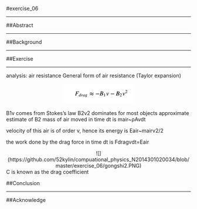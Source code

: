 #exercise_06
***
##Abstract
***

##Background
***
##Exercise
***
analysis:
air resistance
General form of air resistance (Taylor expansion) 
  <div align=center>
![](https://github.com/52kylin/compuational_physics_N2014301020034/blob/master/exercise_06/gongshi1.PNG)
</div>
 B1v comes from Stokes’s law
 B2v2 dominates for most objects
 approximate estimate of B2
 mass of air moved in time dt is mair~ρAvdt

velocity of this air is of order v, hence its energy is Eair~mairv2/2

the work done by the drag force in time dt is Fdragvdt=Eair
  <div align=center>
![](https://github.com/52kylin/compuational_physics_N2014301020034/blob/master/exercise_06/gongshi2.PNG)
</div>
C is known as the drag coefficient 


##Conclusion
***
##Acknowledge
